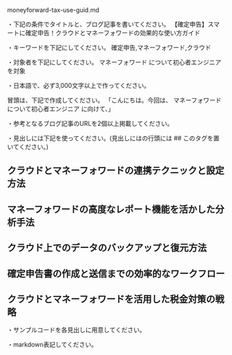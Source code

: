 moneyforward-tax-use-guid.md

・下記の条件でタイトルと、ブログ記事を書いてください。
【確定申告】スマートに確定申告！クラウドとマネーフォワードの効果的な使い方ガイド

・キーワードを下記にしてください。
確定申告,マネーフォワード,クラウド

・対象者を下記にしてください。
  マネーフォワード について初心者エンジニアを対象


・日本語で、必ず3,000文字以上で作ってください。

冒頭は、下記で作成してください。
「こんにちは。今回は、
マネーフォワードについて初心者エンジニア
に向けて、」

・参考となるブログ記事のURLを2個以上掲載してください。

・見出しには下記を使ってください。(見出しにはの行頭には ## このタグを置いてください。)
## クラウドとマネーフォワードの連携テクニックと設定方法
## マネーフォワードの高度なレポート機能を活かした分析手法
## クラウド上でのデータのバックアップと復元方法
## 確定申告書の作成と送信までの効率的なワークフロー
## クラウドとマネーフォワードを活用した税金対策の戦略

・サンプルコードを各見出しに用意してください。

・markdown表記してください。

